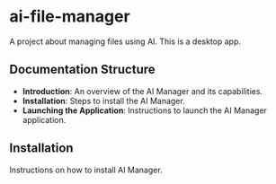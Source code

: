 # ai-file-manager
A project about managing files using AI.
This is a desktop app.

## Documentation Structure

- **Introduction**: An overview of the AI Manager and its capabilities.
- **Installation**: Steps to install the AI Manager.
- **Launching the Application**: Instructions to launch the AI Manager application.

## Installation

Instructions on how to install AI Manager.
